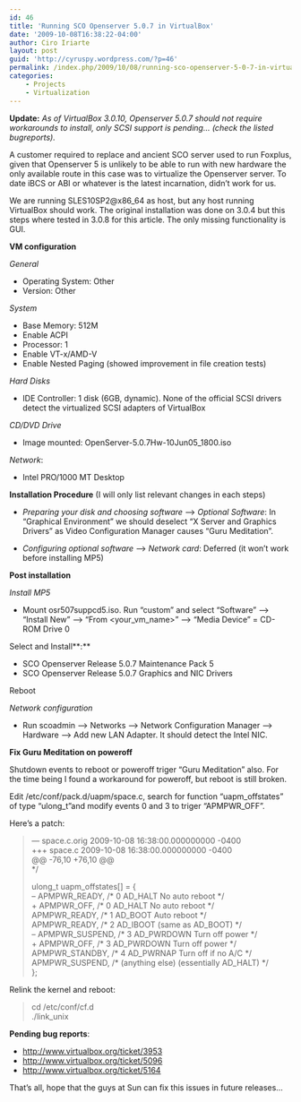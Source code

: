 ```yaml
---
id: 46
title: 'Running SCO Openserver 5.0.7 in VirtualBox'
date: '2009-10-08T16:38:22-04:00'
author: Ciro Iriarte
layout: post
guid: 'http://cyruspy.wordpress.com/?p=46'
permalink: /index.php/2009/10/08/running-sco-openserver-5-0-7-in-virtualbox/
categories:
    - Projects
    - Virtualization
---
```


**Update:** *As of VirtualBox 3.0.10, Openserver 5.0.7 should not require workarounds to install, only SCSI support is pending… (check the listed bugreports).*

A customer required to replace and ancient SCO server used to run Foxplus, given that Openserver 5 is unlikely to be able to run with new hardware the only available route in this case was to virtualize the Openserver server. To date iBCS or ABI or whatever is the latest incarnation, didn’t work for us.

We are running SLES10SP2@x86\_64 as host, but any host running VirtualBox should work. The original installation was done on 3.0.4 but this steps where tested in 3.0.8 for this article. The only missing functionality is GUI.

**VM configuration**

*General*

- Operating System: Other
- Version: Other

*System*

- Base Memory: 512M
- Enable ACPI
- Processor: 1
- Enable VT-x/AMD-V
- Enable Nested Paging (showed improvement in file creation tests)

*Hard Disks*

- IDE Controller: 1 disk (6GB, dynamic). None of the official SCSI drivers detect the virtualized SCSI adapters of VirtualBox

*CD/DVD Drive*

- Image mounted: OpenServer-5.0.7Hw-10Jun05\_1800.iso

*Network*:

- Intel PRO/1000 MT Desktop

**Installation Procedure** (I will only list relevant changes in each steps)

- *Preparing your disk and choosing software* –&gt; *Optional Software*: In “Graphical Environment” we should deselect “X Server and Graphics Drivers” as Video Configuration Manager causes “Guru Meditation”.

- *Configuring optional software* –&gt; *Network card*: Deferred (it won’t work before installing MP5)

**Post installation**

*Install MP5*

- Mount osr507suppcd5.iso. Run “custom” and select “Software” –&gt; “Install New” –&gt; “From &lt;your\_vm\_name&gt;” –&gt; “Media Device” = CD-ROM Drive 0

Select and Install**:**

- SCO Openserver Release 5.0.7 Maintenance Pack 5
- SCO Openserver Release 5.0.7 Graphics and NIC Drivers

Reboot

*Network configuration*

- Run scoadmin –&gt; Networks –&gt; Network Configuration Manager –&gt; Hardware –&gt; Add new LAN Adapter. It should detect the Intel NIC.

**Fix Guru Meditation on poweroff**

Shutdown events to reboot or poweroff triger “Guru Meditation” also. For the time being I found a workaround for poweroff, but reboot is still broken.

Edit /etc/conf/pack.d/uapm/space.c, search for function “uapm\_offstates” of type “ulong\_t”and modify events 0 and 3 to triger “APMPWR\_OFF”.

Here’s a patch:

> — space.c.orig 2009-10-08 16:38:00.000000000 -0400  
> +++ space.c 2009-10-08 16:38:00.000000000 -0400  
> @@ -76,10 +76,10 @@  
> \*/
> 
> ulong\_t uapm\_offstates\[\] = {  
> – APMPWR\_READY, /\* 0 AD\_HALT No auto reboot \*/  
> \+ APMPWR\_OFF, /\* 0 AD\_HALT No auto reboot \*/  
> APMPWR\_READY, /\* 1 AD\_BOOT Auto reboot \*/  
> APMPWR\_READY, /\* 2 AD\_IBOOT (same as AD\_BOOT) \*/  
> – APMPWR\_SUSPEND, /\* 3 AD\_PWRDOWN Turn off power \*/  
> \+ APMPWR\_OFF, /\* 3 AD\_PWRDOWN Turn off power \*/  
> APMPWR\_STANDBY, /\* 4 AD\_PWRNAP Turn off if no A/C \*/  
> APMPWR\_SUSPEND, /\* (anything else) (essentially AD\_HALT) \*/  
> };

Relink the kernel and reboot:

> cd /etc/conf/cf.d  
> ./link\_unix

**Pending bug reports**:

- http://www.virtualbox.org/ticket/3953
- http://www.virtualbox.org/ticket/5096
- http://www.virtualbox.org/ticket/5164

That’s all, hope that the guys at Sun can fix this issues in future releases…